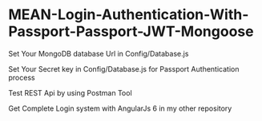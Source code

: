 # MEAN-Login-Authentication-With-Passport-Passport-JWT-Mongoose

Set Your MongoDB database Url in Config/Database.js

Set Your Secret key in Config/Database.js for Passport Authentication process 

Test REST Api by using Postman Tool

Get Complete Login system with AngularJs 6 in my other repository 
